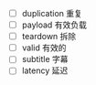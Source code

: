  - [ ] duplication                          重复
 - [ ] payload                               有效负载
 - [ ] teardown                             拆除
 - [ ] valid                                     有效的
 - [ ] subtitle                                 字幕
 - [ ] latency                                 延迟